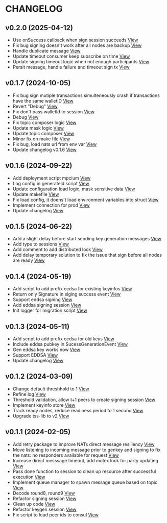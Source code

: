 # CHANGELOG

## v0.2.0 (2025-04-12)

- Use onSuccess callback when sign session succeeds [View](https://github.com/cryptoniumX/mpcium/commit/9602d4d9bfe37c2d038856d3ed206bfecd2e8c93)
- Fix bug signing doesn't work after all nodes are backup [View](https://github.com/cryptoniumX/mpcium/commit/a9192ca11581dd986bdd21728cbda4b78d75a753)
- Handle duplicate message [View](https://github.com/cryptoniumX/mpcium/commit/e79f6e20fbe225e5aad8b0c9e70578356fce9573)
- Update timeout consumer keep subscribe on time [View](https://github.com/cryptoniumX/mpcium/commit/52ee83c3ecc2bbb8c16a8227f4f00b72a57c8499)
- Update signing timeout logic when not enough participants [View](https://github.com/cryptoniumX/mpcium/commit/e8ffa381f489a83e60dbcbf5262927e99eca2382)
- Persit message, handle failure and timeout sign tx [View](https://github.com/cryptoniumX/mpcium/commit/400f26912ea6b31cbf511de93c1270776055c758)

## v0.1.7 (2024-10-05)

- Fix bug sign mutiple transactions simulteneously crash if transactions have the same walletID [View](https://github.com/cryptoniumX/mpcium/commit/7163097387ca2c682f49bab3e4bd8ad58b33ff29)
- Revert "Debug" [View](https://github.com/cryptoniumX/mpcium/commit/f75077717d7cce0b9cfacb349470269ff1ec427b)
- Fix don't pass walletId to session [View](https://github.com/cryptoniumX/mpcium/commit/1d505fc8b5724daaf9bbdfa26380ee371ddd95ca)
- Debug [View](https://github.com/cryptoniumX/mpcium/commit/4810e7f553939821cce33859d871228eeebe0a2b)
- Fix topic composer logic [View](https://github.com/cryptoniumX/mpcium/commit/203cc7707486c2089a6af61f727fb60962b84b88)
- Update mask logic [View](https://github.com/cryptoniumX/mpcium/commit/6a3869489ef4881617839fdc1e062582293fc64e)
- Update topic composer [View](https://github.com/cryptoniumX/mpcium/commit/d06f23f16d9cd47823d1b5a5cae3428ec7bb5617)
- Minor fix on make file [View](https://github.com/cryptoniumX/mpcium/commit/f376c4f8d170ff49c8eb07b4df8d76a38f2134ae)
- Fix bug, load nats url from env var [View](https://github.com/cryptoniumX/mpcium/commit/ccfb81159a07f497dc2d8340a3b0b763719e5bcb)
- Update changelog v0.1.6 [View](https://github.com/cryptoniumX/mpcium/commit/87220e795b44ecc14759e71c5224c62b3bec08d3)

## v0.1.6 (2024-09-22)

- Add deployment script mpcium [View](https://github.com/cryptoniumX/mpcium/commit/5b97ce9b1208eafdf104f4045d6614889d470b93)
- Log config in generateid script [View](https://github.com/cryptoniumX/mpcium/commit/8f244d313655e5eb8a73b55cc5b3488e36d86488)
- Update configuration load logic, mask sensitive data [View](https://github.com/cryptoniumX/mpcium/commit/974b7c404a369fa6211386780881cb407ee8eee2)
- Update makefile [View](https://github.com/cryptoniumX/mpcium/commit/affc8300bf4c4cb18af0cc6a347fc8f1d8e9565a)
- Fix load config, it doens't load environment variables into struct [View](https://github.com/cryptoniumX/mpcium/commit/744e8ce48dde25fce460eaad4d73ebf2f38e2be3)
- Implement connection for prod [View](https://github.com/cryptoniumX/mpcium/commit/5e10a81f12c0879fe8ffd1ee918068ebc50114d3)
- Update changelog [View](https://github.com/cryptoniumX/mpcium/commit/d0572d20839b2b512da04f63ffc2d1fc28610cbf)

## v0.1.5 (2024-06-22)

- Add a slight delay before start sending key generation messages [View](https://github.com/cryptoniumX/mpcium/commit/c8229c0a32510eb3faeb7dc2025b4832cb65c715)
- Add type to sessions [View](https://github.com/cryptoniumX/mpcium/commit/c7c70e36c39125e6899f5e315493a0a84e47f2dd)
- Add comment to add distributed lock [View](https://github.com/cryptoniumX/mpcium/commit/66d106838f335eae3852d4434f87d2cdf9efe6dd)
- Add delay temporary solution to fix the issue that sign before all nodes are ready [View](https://github.com/cryptoniumX/mpcium/commit/f30c1c5c543e360f5691fe3e434a75fcefe83056)

## v0.1.4 (2024-05-19)

- Add script to add prefix ecdsa for existing keyinfos [View](https://github.com/cryptoniumX/mpcium/commit/9495ce20aea153ba00abde65a6628bf1f2602144)
- Return only Signature in siging success event [View](https://github.com/cryptoniumX/mpcium/commit/c915a5f7f925b85af67f0a5dd6c5ba29f3eee818)
- Support eddsa signing [View](https://github.com/cryptoniumX/mpcium/commit/efc5125ed60ca774c382a5bcb01bb6de6fa548f0)
- Add eddsa signing session [View](https://github.com/cryptoniumX/mpcium/commit/fc9f2c20bb41c8542edc3bbecaf261c44a52122d)
- Init logger for migration script [View](https://github.com/cryptoniumX/mpcium/commit/9159523bade220ca83fd6db81b17ccf600c9229c)

## v0.1.3 (2024-05-11)

- Add script to add prefix ecdsa for old keys [View](https://github.com/cryptoniumX/mpcium/commit/934c37c9dc6b68c2ab5a7a7afe71758aae9f44ed)
- Include eddsa pubkey in SucessGenerationEvent [View](https://github.com/cryptoniumX/mpcium/commit/92a102ed2d037e2b6929d70d082795454db42f14)
- Gen eddsa key works now [View](https://github.com/cryptoniumX/mpcium/commit/44866f36d37bfa16bcfc610e057fd7a3037e9efb)
- Support EDDSA [View](https://github.com/cryptoniumX/mpcium/commit/722e636ad00edd57243b62e877a01f629aa27b84)
- Update changelog [View](https://github.com/cryptoniumX/mpcium/commit/e9ed0f67279b6476c8d1a8638b0baad59ebd018c)

## v0.1.2 (2024-03-09)

- Change default threshhold to 1 [View](https://github.com/cryptoniumX/mpcium/commit/f360810aa760b52871a7cba0b107d09e6bbd7d47)
- Refine log [View](https://github.com/cryptoniumX/mpcium/commit/a9cde4014c16cfe3ca6de73039b8e13c49bb65d0)
- Threshold validation, allow t+1 peers to create signing session [View](https://github.com/cryptoniumX/mpcium/commit/b5c15463fa01f58ce9557ebffaa0e96ce6dcda2d)
- Implement keyinfo store [View](https://github.com/cryptoniumX/mpcium/commit/d39168ddd7fc622eb1a58ea90617680249297515)
- Track ready nodes, reduce readiness period to 1 second [View](https://github.com/cryptoniumX/mpcium/commit/75cb2b286fffb89f1df39c680dee3d1cacfcffc9)
- Upgrade tss-lib to v2 [View](https://github.com/cryptoniumX/mpcium/commit/cd324358d7c297d2025ea2d0c02464b5552f513d)

## v0.1.1 (2024-02-05)

- Add retry package to improve NATs direct message resiliency [View](https://github.com/cryptoniumX/mpcium/commit/195f9a4c50732919994b67c13396f141fa4efcdf)
- Move listening to incoming message prior to genkey and signing to fix the nats: no responders available for request [View](https://github.com/cryptoniumX/mpcium/commit/421d02e947d12324c188d9bb2868cfb9ee02c3ca)
- Increase direct messsage timeout, add mutex lock for party updating [View](https://github.com/cryptoniumX/mpcium/commit/1d75eeea669212ff4b3168575cc07d4e8a0280ae)
- Pass done function to session to clean up resource after successful execution [View](https://github.com/cryptoniumX/mpcium/commit/e5430315a3ddc4a0b74b456ee9f4f68b185b5c5e)
- Implement queue manager to spawn message queue based on topic [View](https://github.com/cryptoniumX/mpcium/commit/7c107c9cba7db68358df77ea00b00d8d6b659d1d)
- Decode round8, round9 [View](https://github.com/cryptoniumX/mpcium/commit/ccd869e8d827ecfeae453b0f865899d35b520e0f)
- Refactor signing session [View](https://github.com/cryptoniumX/mpcium/commit/4447cc46da86c03a2353edc7f01b85fd79ead084)
- Clean up code [View](https://github.com/cryptoniumX/mpcium/commit/b40d8a42082ed00099054b9852a3415ca24426d0)
- Refactor keygen session [View](https://github.com/cryptoniumX/mpcium/commit/11bc34bb5831b0b3ad39fe14e77ef56a931d023d)
- Fix script to load peer ids to consul [View](https://github.com/cryptoniumX/mpcium/commit/70a1b53c350ce6414cca308aa588a53495c9411f)

